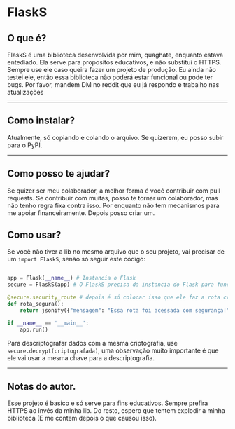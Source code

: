 # FlaskS
## O que é?
FlaskS é uma biblioteca desenvolvida por mim, quaghate, enquanto estava entediado. Ela serve para propositos educativos, e não substitui o HTTPS. Sempre use ele caso queira fazer um projeto de produção.
Eu ainda não testei ele, então essa biblioteca não poderá estar funcional ou pode ter bugs. Por favor, mandem DM no reddit que eu já respondo e trabalho nas atualizações

---
## Como instalar?
Atualmente, só copiando e colando o arquivo. Se quizerem, eu posso subir para o PyPI.

---
## Como posso te ajudar?
Se quizer ser meu colaborador, a melhor forma é você contribuir com pull requests. Se contribuir com muitas, posso te tornar um colaborador, mas não tenho regra fixa contra isso.
Por enquanto não tem mecanismos para me apoiar financeiramente. Depois posso criar um.

## Como usar?
Se você não tiver a lib no mesmo arquivo que o seu projeto, vai precisar de um `import FlaskS`, senão só seguir este código:
```python

app = Flask(__name__) # Instancia o Flask
secure = FlaskS(app) # O FlaskS precisa da instancia do Flask para funcionar.

@secure.security_route # depois é só colocar isso que ele faz a rota criptografada automáticamente.
def rota_segura():
    return jsonify({"mensagem": "Essa rota foi acessada com segurança!"})

if __name__ == '__main__':
    app.run()

```

Para descriptografar dados com a mesma criptografia, use `secure.decrypt(criptografada)`, uma observação muito importante é que ele vai usar a mesma chave para a descriptografia.

---

## Notas do autor.
Esse projeto é basico e só serve para fins educativos. Sempre prefira HTTPS ao invés da minha lib. Do resto, espero que tentem explodir a minha biblioteca (E me contem depois o que causou isso).
